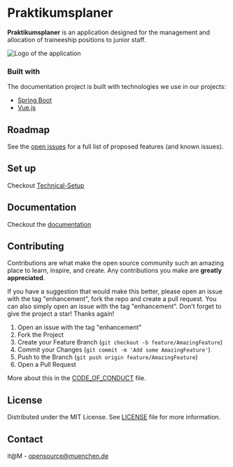 # Praktikumsplaner

__Praktikumsplaner__ is an application designed for the management and allocation of traineeship positions to junior staff.

![Logo of the application](./praktikumsplaner-frontend/frontend/src/assets/logo.jpg)
### Built with

The documentation project is built with technologies we use in our projects:

* [Spring Boot](https://spring.io/projects/spring-boot)
* [Vue.js](https://vuejs.org/)

## Roadmap

See the [open issues](https://github.com/it-at-m/Praktikumsplaner/issues) for a full list of proposed features (and known issues).

## Set up

Checkout [Technical-Setup](https://it-at-m.github.io/Praktikumsplaner/documentation/guides/technical-setup/)

## Documentation

Checkout the [documentation](https://it-at-m.github.io/Praktikumsplaner/)

## Contributing

Contributions are what make the open source community such an amazing place to learn, inspire, and create. Any
contributions you make are **greatly appreciated**.

If you have a suggestion that would make this better, please open an issue with the tag "enhancement", fork the repo and
create a pull request. You can also simply open an issue with the tag "enhancement". Don't forget to give the project a
star! Thanks again!

1. Open an issue with the tag "enhancement"
2. Fork the Project
3. Create your Feature Branch (`git checkout -b feature/AmazingFeature`)
4. Commit your Changes (`git commit -m 'Add some AmazingFeature'`)
5. Push to the Branch (`git push origin feature/AmazingFeature`)
6. Open a Pull Request

More about this in the [CODE_OF_CONDUCT](/CODE_OF_CONDUCT.md) file.

## License

Distributed under the MIT License. See [LICENSE](LICENSE) file for more information.

## Contact

it@M - opensource@muenchen.de
